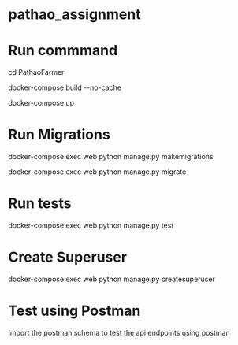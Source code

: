 # pathao_assignment

# Run commmand

cd PathaoFarmer

docker-compose build --no-cache

docker-compose up

# Run Migrations

docker-compose exec web python manage.py makemigrations

docker-compose exec web python manage.py migrate

# Run tests

docker-compose exec web python manage.py test


# Create Superuser

docker-compose exec web python manage.py createsuperuser


# Test using Postman

Import the postman schema to test the api endpoints using postman